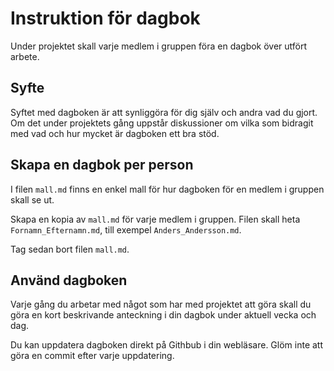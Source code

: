 # Instruktion för dagbok

Under projektet skall varje medlem i gruppen föra en dagbok över utfört arbete.

## Syfte

Syftet med dagboken är att synliggöra för dig själv och andra vad du gjort. Om det under projektets gång uppstår diskussioner om vilka som bidragit med vad och hur mycket är dagboken ett bra stöd. 

## Skapa en dagbok per person 

I filen `mall.md` finns en enkel mall för hur dagboken för en medlem i gruppen skall se ut. 

Skapa en kopia av `mall.md` för varje medlem i gruppen. Filen skall heta `Fornamn_Efternamn.md`, till exempel `Anders_Andersson.md`.

Tag sedan bort filen `mall.md`.

## Använd dagboken

Varje gång du arbetar med något som har med projektet att göra skall du göra en kort beskrivande anteckning i din dagbok under aktuell vecka och dag. 

Du kan uppdatera dagboken direkt på Githbub i din webläsare. Glöm inte att göra en commit efter varje uppdatering. 
